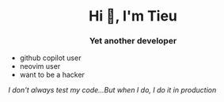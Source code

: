 

<h1 align="center">Hi 👋, I'm Tieu</h1>
<h3 align="center">Yet another developer</h3>

- github copilot user
- neovim user
- want to be a hacker

*I don't always test my code...But when I do, I do it in production*
